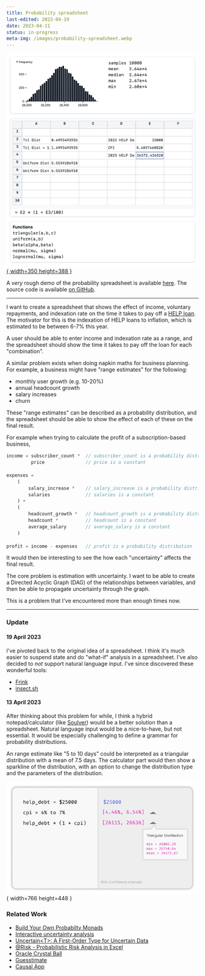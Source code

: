 ```yaml
---
title: Probability spreadsheet
last-edited: 2023-04-19
date: 2023-04-11
status: in-progress
meta-img: /images/probability-spreadsheet.webp
---
```


[![A screenshot from the probability spreadsheet demo](/images/probability-spreadsheet.webp){ width=350 height=388 }][demo]

A _very_ rough demo of the probability spreadsheet is available [here][demo].
The source code is available [on GitHub][source].

---

I want to create a spreadsheet that shows the effect of income, voluntary repayments, 
and indexation rate on the time it takes to pay off a [HELP loan][help].
The motivator for this is the indexation of HELP loans to inflation, which is
estimated to be between 6-7% this year. 

A user should be able to enter income and indexation rate as a range, and the
spreadsheet should show the time it takes to pay off the loan for each "combination".

A similar problem exists when doing napkin maths for business planning.
For example, a business might have "range estimates" for the following:

- monthly user growth (e.g. 10-20%)
- annual headcount growth
- salary increases
- churn 

These "range estimates" can be described as a probability distribution, and the
spreadsheet should be able to show the effect of each of these on the final result.

For example when trying to calculate the profit of a subscription-based business,
```js
income = subscriber_count *  // subscriber_count is a probability distribution
         price               // price is a constant

expenses = 
    ( 
        salary_increase *    // salary_increase is a probability distribution
        salaries             // salaries is a constant
    ) +        
    (
        headcount_growth *   // headcount_growth is a probability distribution
        headcount *          // headcount is a constant
        average_salary       // average_salary is a constant
    )

profit = income - expenses   // profit is a probability distribution
```

It would then be interesting to see the how each "uncertainty"
affects the final result.

The core problem is estimation with uncertainty. I want to be able to create a 
Directed Acyclic Graph (DAG) of the relationships between variables, and then
be able to propagate uncertainty through the graph.

This is a problem that I've encountered more than enough times now.

---

### Update

#### 19 April 2023

I've pivoted back to the original idea of a spreadsheet. I think it's much easier
to suspend state and do "what-if" analysis in a spreadsheet. I've also decided
to _not_ support natural language input. I've since discovered these wonderful
tools:

- [Frink](https://futureboy.us/frinkdocs/)
- [insect.sh](https://insect.sh/)


#### 13 April 2023

After thinking about this problem for while, I think a hybrid notepad/calculator
(like [Soulver][soulver]) would be a better solution than a spreadsheet.
Natural language input would be a nice-to-have, but not essential. It would be
especially challenging to define a grammar for probability distributions.

An range estimate like "5 to 10 days" could be interpreted as a triangular
distribution with a mean of 7.5 days. The calculator part would then show a 
sparkline of the distribution, with an option to change the distribution type
and the parameters of the distribution.

![A mockup of the probability notepad](/images/probability-notepad.png){ width=766 height=448 }

### Related Work

- [Build Your Own Probabilty Monads][probability-monads]
- [Interactive uncertainty analysis][interactive-uncertainty-analysis]
- [Uncertain\<T\>: A First-Order Type for Uncertain Data][uncertaint]
- [@Risk - Probabilistic Risk Analysis in Excel][at-risk]
- [Oracle Crystal Ball][oracle-crystal-ball]
- [Guesstimate][guesstimate]
- [Causal App][causal-app]



[probability-monads]: http://www.randomhacks.net/probability-monads/
[interactive-uncertainty-analysis]: https://dl.acm.org/doi/10.1145/2166966.2167015
[uncertaint]: https://www.microsoft.com/en-us/research/publication/uncertaint-a-first-order-type-for-uncertain-data-2/
[at-risk]: https://www.palisade.com/risk/
[oracle-crystal-ball]: https://www.oracle.com/au/applications/crystalball/
[guesstimate]: https://www.getguesstimate.com/
[help]: https://www.studyassist.gov.au/help-loans
[causal-app]: https://causal.app/
[soulver]: https://soulver.app/
[demo]: https://probability-spreadsheet.vercel.app/
[source]: https://github.com/ldgrp/probability-spreadsheet